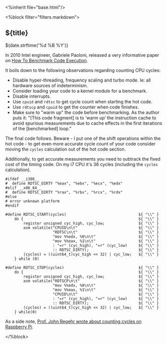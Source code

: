<%inherit file="base.html"/>

<article>
<%block filter="filters.markdown">

${title}
====================================

<div class="date">${date.strftime('%d %B %Y')}</div>

In 2010 Intel engineer, Gabriele Paoloni, released a very informative
paper on
[How To Benchmark Code Execution](http://download.intel.com/embedded/software/IA/324264.pdf).

It boils down to the following observations regarding counting CPU
cycles:

 * Disable hyper-threading, frequency scaling and turbo mode. Ie: all
   hardware sources of indeterminism.
 * Consider loading your code to a kernel module for a benchmark.
 * Disable interrupts.
 * Use `cpuid` and `rdtsc` to get cycle count when starting the hot
   code.
 * Use `rdtscp` and `cpuid` to get the counter when code finishes.
 * Make sure to "warm up" the code before benchmarking. As the author
   puts it: "[This code fragment] is to ‘warm up’ the instruction cache
   to avoid spurious measurements due to cache effects in the first
   iterations of the [benchmarked] loop."

The final code follows. Beware - I put one of the shift operations
within the hot code - to get even more accurate cycle count of your
code consider moving the `cycles` calculation out of the hot code
section.

Additionally, to get accurate measurements you need to subtrack the
fixed cost of the timing code. On my i7 CPU it's 36 cycles (including
the `cycles` calculation).

```
#ifdef __i386__
#  define RDTSC_DIRTY "%eax", "%ebx", "%ecx", "%edx"
#elif __x86_64__
#  define RDTSC_DIRTY "%rax", "%rbx", "%rcx", "%rdx"
#else
# error unknown platform
#endif

#define RDTSC_START(cycles)                                ${ "\\" }
    do {                                                   ${ "\\" }
        register unsigned cyc_high, cyc_low;               ${ "\\" }
        asm volatile("CPUID\n\t"                           ${ "\\" }
                     "RDTSC\n\t"                           ${ "\\" }
                     "mov %%edx, %0\n\t"                   ${ "\\" }
                     "mov %%eax, %1\n\t"                   ${ "\\" }
                     : "=r" (cyc_high), "=r" (cyc_low)     ${ "\\" }
                     :: RDTSC_DIRTY);                      ${ "\\" }
        (cycles) = ((uint64_t)cyc_high << 32) | cyc_low;   ${ "\\" }
    } while (0)

#define RDTSC_STOP(cycles)                                 ${ "\\" }
    do {                                                   ${ "\\" }
        register unsigned cyc_high, cyc_low;               ${ "\\" }
        asm volatile("RDTSCP\n\t"                          ${ "\\" }
                     "mov %%edx, %0\n\t"                   ${ "\\" }
                     "mov %%eax, %1\n\t"                   ${ "\\" }
                     "CPUID\n\t"                           ${ "\\" }
                     : "=r" (cyc_high), "=r" (cyc_low)     ${ "\\" }
                     :: RDTSC_DIRTY);                      ${ "\\" }
        (cycles) = ((uint64_t)cyc_high << 32) | cyc_low;   ${ "\\" }
    } while(0)

```

As a side note,
[Prof. John Regehr wrote about counting cycles on Raspberry Pi](http://blog.regehr.org/archives/794).

</%block>
</article>
